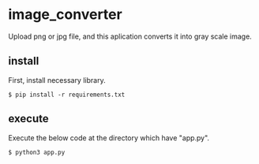 # image_converter
Upload png or jpg file, and this aplication converts it into gray scale image. 
## install
First, install necessary library.
```
$ pip install -r requirements.txt
```
## execute
Execute the below code at the directory which have "app.py".
```
$ python3 app.py
```
